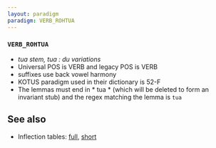 ```yaml
---
layout: paradigm
paradigm: VERB_ROHTUA
---
```

### ` VERB_ROHTUA `

* _tua stem, tua : du variations_
* Universal POS is VERB and legacy POS is VERB
* suffixes use back vowel harmony
* KOTUS paradigm used in their dictionary is 52-F
* The lemmas must end in * tua * (which will be deleted to form an invariant stub) and the regex matching the lemma is ` tua `

## See also

* Inflection tables: [full](gen/R/rohtua.html), [short](gen/R/rohtua_wikt.html)

